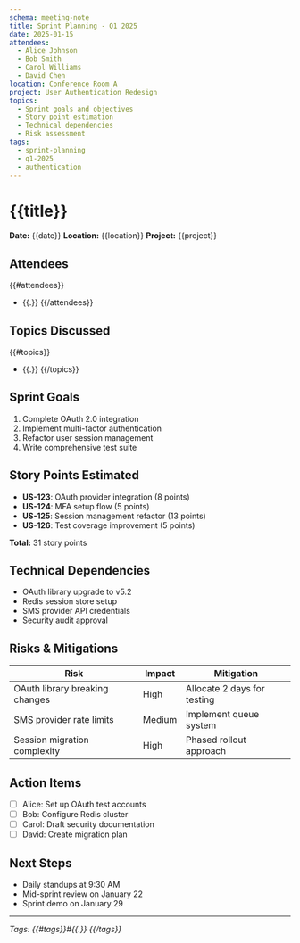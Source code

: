 ```yaml
---
schema: meeting-note
title: Sprint Planning - Q1 2025
date: 2025-01-15
attendees:
  - Alice Johnson
  - Bob Smith
  - Carol Williams
  - David Chen
location: Conference Room A
project: User Authentication Redesign
topics:
  - Sprint goals and objectives
  - Story point estimation
  - Technical dependencies
  - Risk assessment
tags:
  - sprint-planning
  - q1-2025
  - authentication
---
```


# {{title}}

**Date:** {{date}}
**Location:** {{location}}
**Project:** {{project}}

## Attendees
{{#attendees}}
- {{.}}
{{/attendees}}

## Topics Discussed
{{#topics}}
- {{.}}
{{/topics}}

## Sprint Goals
1. Complete OAuth 2.0 integration
2. Implement multi-factor authentication
3. Refactor user session management
4. Write comprehensive test suite

## Story Points Estimated
- **US-123**: OAuth provider integration (8 points)
- **US-124**: MFA setup flow (5 points)
- **US-125**: Session management refactor (13 points)
- **US-126**: Test coverage improvement (5 points)

**Total:** 31 story points

## Technical Dependencies
- OAuth library upgrade to v5.2
- Redis session store setup
- SMS provider API credentials
- Security audit approval

## Risks & Mitigations
| Risk | Impact | Mitigation |
|------|--------|------------|
| OAuth library breaking changes | High | Allocate 2 days for testing |
| SMS provider rate limits | Medium | Implement queue system |
| Session migration complexity | High | Phased rollout approach |

## Action Items
- [ ] Alice: Set up OAuth test accounts
- [ ] Bob: Configure Redis cluster
- [ ] Carol: Draft security documentation
- [ ] David: Create migration plan

## Next Steps
- Daily standups at 9:30 AM
- Mid-sprint review on January 22
- Sprint demo on January 29

---
*Tags: {{#tags}}#{{.}} {{/tags}}*
